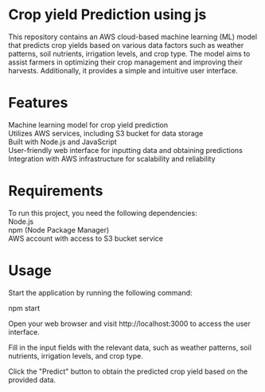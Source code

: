 # Crop yield Prediction using js
This repository contains an AWS cloud-based machine learning (ML) model that predicts crop yields based on various data factors such as weather patterns, soil nutrients, irrigation levels, and crop type. The model aims to assist farmers in optimizing their crop management and improving their harvests. Additionally, it provides a simple and intuitive user interface.<br>

# Features
Machine learning model for crop yield prediction<br>
Utilizes AWS services, including S3 bucket for data storage<br>
Built with Node.js and JavaScript<br>
User-friendly web interface for inputting data and obtaining predictions<br>
Integration with AWS infrastructure for scalability and reliability<br>
# Requirements
To run this project, you need the following dependencies:<br>
Node.js<br>
npm (Node Package Manager)<br>
AWS account with access to S3 bucket service<br>
# Usage 
Start the application by running the following command:<br>

npm start<br>

Open your web browser and visit http://localhost:3000 to access the user interface.<br>

Fill in the input fields with the relevant data, such as weather patterns, soil nutrients, irrigation levels, and crop type.<br>

Click the "Predict" button to obtain the predicted crop yield based on the provided data.<br>
